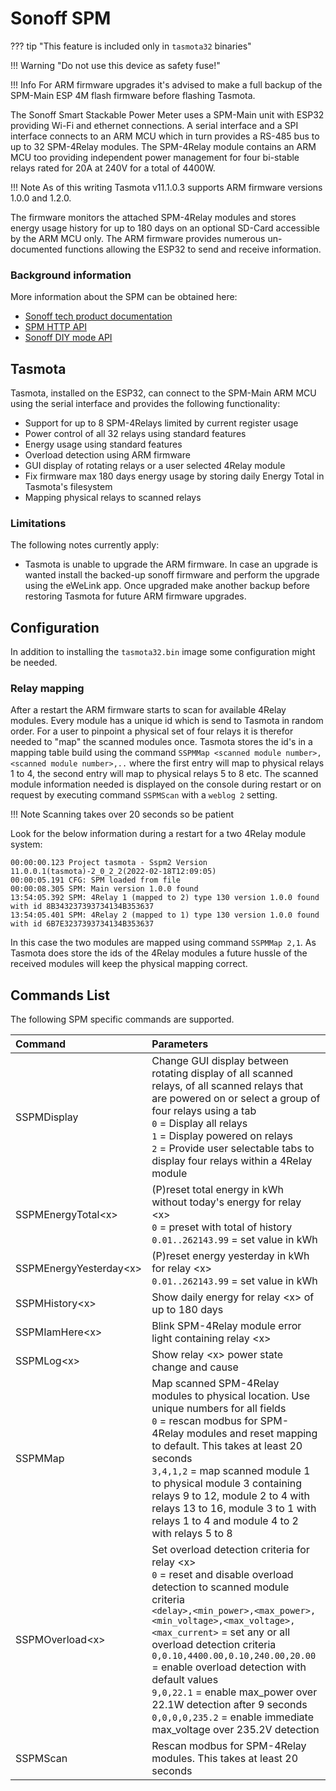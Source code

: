 # Sonoff SPM

??? tip "This feature is included only in `tasmota32` binaries" 

!!! Warning "Do not use this device as safety fuse!"

!!! Info 
    For ARM firmware upgrades it's advised to make a full backup of the SPM-Main ESP 4M flash firmware before flashing Tasmota.

The Sonoff Smart Stackable Power Meter uses a SPM-Main unit with ESP32 providing Wi-Fi and ethernet connections. A serial interface and a SPI interface connects to an ARM MCU which in turn provides a RS-485 bus to up to 32 SPM-4Relay modules. The SPM-4Relay module contains an ARM MCU too providing independent power management for four bi-stable relays rated for 20A at 240V for a total of 4400W.

!!! Note 
    As of this writing Tasmota v11.1.0.3 supports ARM firmware versions 1.0.0 and 1.2.0.

The firmware monitors the attached SPM-4Relay modules and stores energy usage history for up to 180 days on an optional SD-Card accessible by the ARM MCU only. The ARM firmware provides numerous un-documented functions allowing the ESP32 to send and receive information.

### Background information

More information about the SPM can be obtained here:

- [Sonoff tech product documentation](https://sonoff.tech/product-document/diy-smart-switch-doc/spm-main-spm-4relay-doc/)
- [SPM HTTP API](https://sonoff.tech/product-review/product-insight/get-started-quicklynow-you-can-control-spm-units-via-http-api/)
- [Sonoff DIY mode API](http://developers.sonoff.tech/spm-main-http-api.html)

## Tasmota

Tasmota, installed on the ESP32, can connect to the SPM-Main ARM MCU using the serial interface and provides the following functionality:

- Support for up to 8 SPM-4Relays limited by current register usage
- Power control of all 32 relays using standard features
- Energy usage using standard features
- Overload detection using ARM firmware
- GUI display of rotating relays or a user selected 4Relay module
- Fix firmware max 180 days energy usage by storing daily Energy Total in Tasmota's filesystem
- Mapping physical relays to scanned relays

### Limitations

The following notes currently apply:

- Tasmota is unable to upgrade the ARM firmware. In case an upgrade is wanted install the backed-up sonoff firmware and perform the upgrade using the eWeLink app. Once upgraded make another backup before restoring Tasmota for future ARM firmware upgrades.

## Configuration

In addition to installing the ``tasmota32.bin`` image some configuration might be needed.

### Relay mapping

After a restart the ARM firmware starts to scan for available 4Relay modules. Every module has a unique id which is send to Tasmota in random order. For a user to pinpoint a physical set of four relays it is therefor needed to "map" the scanned modules once. Tasmota stores the id's in a mapping table build using the command ``SSPMMap <scanned module number>,<scanned module number>,..`` where the first entry will map to physical relays 1 to 4, the second entry will map to physical relays 5 to 8 etc. The scanned module information needed is displayed on the console during restart or on request by executing command ``SSPMScan`` with a ``weblog 2`` setting.

!!! Note
    Scanning takes over 20 seconds so be patient
    
Look for the below information during a restart for a two 4Relay module system:

```
00:00:00.123 Project tasmota - Sspm2 Version 11.0.0.1(tasmota)-2_0_2_2(2022-02-18T12:09:05)
00:00:05.191 CFG: SPM loaded from file
00:00:08.305 SPM: Main version 1.0.0 found
13:54:05.392 SPM: 4Relay 1 (mapped to 2) type 130 version 1.0.0 found with id 8B343237393734134B353637
13:54:05.401 SPM: 4Relay 2 (mapped to 1) type 130 version 1.0.0 found with id 6B7E3237393734134B353637
```

In this case the two modules are mapped using command ``SSPMMap 2,1``. As Tasmota does store the ids of the 4Relay modules a future hussle of the received modules will keep the physical mapping correct.

## Commands List

The following SPM specific commands are supported.

Command|Parameters
:---|:---
SSPMDisplay<a class="cmnd" id="SspmDisplay"></a>|Change GUI display between rotating display of all scanned relays, of all scanned relays that are powered on or select a group of four relays using a tab<BR>`0` = Display all relays<BR>`1` = Display powered on relays<BR>`2` = Provide user selectable tabs to display four relays within a 4Relay module
SSPMEnergyTotal<x\><a class="cmnd" id="SspmEnergyTotal"></a>|(P)reset total energy in kWh without today's energy for relay <x\><BR>`0` = preset with total of history<BR>`0.01..262143.99` = set value in kWh
SSPMEnergyYesterday<x\><a class="cmnd" id="SspmEnergyYesterday"></a>|(P)reset energy yesterday in kWh for relay <x\><BR>`0.01..262143.99` = set value in kWh
SSPMHistory<x\><a class="cmnd" id="SspmHistory"></a>|Show daily energy for relay <x\> of up to 180 days
SSPMIamHere<x\><a class="cmnd" id="SspmIamHere"></a>|Blink SPM-4Relay module error light containing relay <x\>
SSPMLog<x\><a class="cmnd" id="SspmLog"></a>|Show relay <x\> power state change and cause
SSPMMap<a class="cmnd" id="SspmMap"></a>|Map scanned SPM-4Relay modules to physical location. Use unique numbers for all fields<BR>`0` = rescan modbus for SPM-4Relay modules and reset mapping to default. This takes at least 20 seconds<BR>`3,4,1,2` = map scanned module 1 to physical module 3 containing relays 9 to 12, module 2 to 4 with relays 13 to 16, module 3 to 1 with relays 1 to 4 and module 4 to 2 with relays 5 to 8
SSPMOverload<x\><a class="cmnd" id="SspmOverload"></a>|Set overload detection criteria for relay <x\> <BR>`0` = reset and disable overload detection to scanned module criteria<BR>`<delay>,<min_power>,<max_power>,<min_voltage>,<max_voltage>,<max_current>` = set any or all overload detection criteria<BR>`0,0.10,4400.00,0.10,240.00,20.00` = enable overload detection with default values<BR>`9,0,22.1` = enable max_power over 22.1W detection after 9 seconds<BR>`0,0,0,0,235.2` = enable immediate max_voltage over 235.2V detection
SSPMScan<a class="cmnd" id="SspmScan"></a>|Rescan modbus for SPM-4Relay modules. This takes at least 20 seconds

